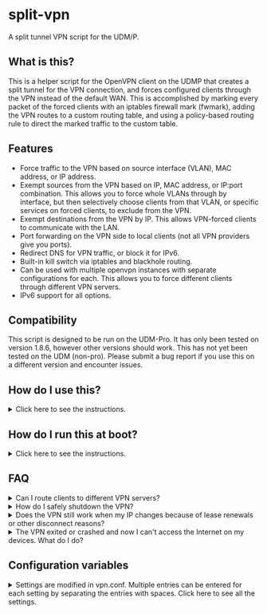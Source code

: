 # split-vpn
A split tunnel VPN script for the UDM/P.

## What is this?

This is a helper script for the OpenVPN client on the UDMP that creates a split tunnel for the VPN connection, and forces configured clients through the VPN instead of the default WAN. This is accomplished by marking every packet of the forced clients with an iptables firewall mark (fwmark), adding the VPN routes to a custom routing table, and using a policy-based routing rule to direct the marked traffic to the custom table. 

## Features

* Force traffic to the VPN based on source interface (VLAN), MAC address, or IP address.
* Exempt sources from the VPN based on IP, MAC address, or IP:port combination. This allows you to force whole VLANs through by interface, but then selectively choose clients from that VLAN, or specific services on forced clients, to exclude from the VPN.
* Exempt destinations from the VPN by IP. This allows VPN-forced clients to communicate with the LAN.
* Port forwarding on the VPN side to local clients (not all VPN providers give you ports).
* Redirect DNS for VPN traffic, or block it for IPv6. 
* Built-in kill switch via iptables and blackhole routing.
* Can be used with multiple openvpn instances with separate configurations for each. This allows you to force different clients through different VPN servers. 
* IPv6 support for all options.

## Compatibility

This script is designed to be run on the UDM-Pro. It has only been tested on version 1.8.6, however other versions should work. This has not yet been tested on the UDM (non-pro). Please submit a bug report if you use this on a different version and encounter issues. 

## How do I use this?

<details>
  <summary>Click here to see the instructions.</summary>

1. SSH into the UDM/P (assuming it's on 192.168.1.254).
```sh
ssh root@192.168.1.254
```
2. Download the scripts package and extract it to `/mnt/data/openvpn`.
```sh
cd /mnt/data
mkdir /mnt/data/openvpn
curl -sL https://github.com/peacey/split-vpn/archive/main.zip | unzip - "*/openvpn/*" -j -d openvpn && chmod +x openvpn/*.sh
```
3. Create a directory for your VPN provider's openvpn configuration files, and copy your VPN's configuration files (certificates, config, password files, etc) and the sample vpn.conf from `/mnt/data/openvpn/vpn.conf.sample`. NordVPN is used below as an example. 
```sh
mkdir /mnt/data/openvpn/nordvpn
cd /mnt/data/openvpn/nordvpn
curl https://downloads.nordcdn.com/configs/files/ovpn_legacy/servers/us-ca12.nordvpn.com.udp1194.ovpn --out nordvpn.ovpn
cp /mnt/data/openvpn/vpn.conf.sample /mnt/data/openvpn/nordvpn/vpn.conf
```
4. If your VPN provider uses a username/password, put them in a username_password.txt file in the same directory as the configuration with the username on the first line and password on the second line. Then either: 
    * Edit your VPN provider's openvpn config you downloaded in step 3 to reference the username_password.txt file by adding/changing this directive: `auth-user-pass username_password.txt`.
    * Use the `--auth-user-pass username_password.txt` option when you run openvpn below in step 6 or 8. 
    
    NOTE: The username/password for openvpn are usually given to you in a file or in your VPN provider's online portal. They are usually not the same as your login to the VPN. 
5. Edit the vpn.conf file with your desired settings. See the explanation of each setting [below](#configuration-variables). 
6. Run OpenVPN in the foreground to test if everything is working properly.
```sh
openvpn --config nordvpn.ovpn \
        --route-noexec \
        --up /mnt/data/openvpn/updown.sh \
        --down /mnt/data/openvpn/updown.sh \
        --script-security 2
```
7. If the connection works, check if your forced clients are on the VPN by visiting http://whatismyip.host/ and seeing if your IPs are different than your WAN. Also, check for DNS leaks with the Extended Test on https://www.dnsleaktest.com/.
8. If everything is working properly, stop the OpenVPN client by pressing Ctrl+C, and then run it in the background with the following command. You can modify the command to change `--ping-restart` or other options as needed. The only requirement is that you run updown.sh script as the up/down script and `--route-noexec` to disable OpenVPN from adding routes to the default table instead of our custom one.
```sh
nohup openvpn --config nordvpn.ovpn \
              --route-noexec \
              --up /mnt/data/openvpn/updown.sh \
              --down /mnt/data/openvpn/updown.sh \
              --script-security 2 \
              --ping-restart 15 \
              --mute-replay-warnings > openvpn.log &
```
9. Now you can exit the UDM/P. If you would like to start the VPN client at boot, please read on to the next section. 

</details>

## How do I run this at boot?

<details>
  <summary>Click here to see the instructions.</summary>

You can use [UDM Utilities Boot Script](https://github.com/boostchicken/udm-utilities/tree/master/on-boot-script) to run the VPN script at boot. The boot script survives across firmware upgrades too.

1. Set-up UDM Utilities Boot Script by following the instructions [here](https://github.com/boostchicken/udm-utilities/blob/master/on-boot-script/README.md).
2. Create a new file under `/mnt/data/on_boot.d/run-vpn.sh` and fill it with the following. 
```sh
#!/bin/sh
# Load configuration and run openvpn
cd /mnt/data/openvpn/nordvpn
source ./vpn.conf
/mnt/data/openvpn/add-vpn-iptables-rules.sh up ${DEV}
nohup openvpn --config nordvpn.ovpn \
              --route-noexec \
              --up /mnt/data/openvpn/updown.sh \
              --down /mnt/data/openvpn/updown.sh \
              --dev-type tun --dev ${DEV} \
              --script-security 2 \
              --ping-restart 15 \
              --mute-replay-warnings > openvpn.log &
```
Remember to modify the `cd` line and the `--config` openvpn option to point to your config. Comment out the `add-vpn-iptables-rules.sh` line if you want the iptables kill switch to not be activated until after the VPN connects.

3. Run `chmod +x /mnt/data/on_boot.d/run-vpn.sh` to give the script execute permissions. 
4. That's it. Now the VPN will start at every boot.
5. Note that there is a short period between when the UDMP starts and when this script runs. This means there is a few seconds when the UDMP starts up when your forced clients **WILL** have access to your WAN, because the kill switch has not been activated yet. After the script runs, forced clients will not be able to access your WAN even if openvpn crashes or restarts (see the option).

</details>

## FAQ
<details>
  <summary>Can I route clients to different VPN servers?</summary>
    Yes you can. Simply make a separate directory for each VPN server, and give them each a vpn.conf file with the clients you wish to force through them. Make sure the options ROUTE_TABLE, MARK, PREFIX, PREF, and DEV are unique for each vpn.conf file so the different VPN servers don't share the same tunnel device or mark. 
   
   Afterwards, modify your run script like so (in this example, we are using Mullvad and NordVPN). Note that you need to cd into the correct directory for each different VPN server before running the openvpn command so that the correct config file is used for each and a unique TUN device is passed to openvpn.

    #!/bin/sh

    # Load configuartion for mullvad and run openvpn
    cd /mnt/data/openvpn/mullvad
    source ./vpn.conf
    /mnt/data/openvpn/add-vpn-iptables-rules.sh up ${DEV}
    nohup openvpn --config mullvad.conf \
                  --route-noexec \
                  --up /mnt/data/openvpn/updown.sh \
                  --down /mnt/data/openvpn/updown.sh \
                  --script-security 2 \
                  --dev-type tun --dev ${DEV} \
                  --ping-restart 15 \
                  --mute-replay-warnings > openvpn.log &

    # Load configuartion for nordvpn and run openvpn
    cd /mnt/data/openvpn/nordvpn
    source ./vpn.conf
    /mnt/data/openvpn/add-vpn-iptables-rules.sh up ${DEV}
    nohup openvpn --config nordvpn.ovpn \
                  --route-noexec \
                  --up /mnt/data/openvpn/updown.sh \
                  --down /mnt/data/openvpn/updown.sh \
                  --script-security 2 \
                  --dev-type tun --dev ${DEV} \
                  --ping-restart 15 \
                  --mute-replay-warnings > openvpn.log &

</details>

<details>
  <summary>How do I safely shutdown the VPN?</summary>
  Simply send the openvpn process the TERM signal. Killswitch and iptables rules will only be removed if the option REMOVE_KILLSWITCH_ON_EXIT is set to 1.
  
  1. If you want to kill all openvpn instances.
    
    killall -TERM openvpn
  
  2. If you want to kill a specific openvpn instance using tun0.
    
    kill -TERM $(pgrep -f "openvpn.*tun0")
  
</details>

<details>
  <summary>Does the VPN still work when my IP changes because of lease renewals or other disconnect reasons?</summary>
    Yes, as long as you add the "--ping-restart X" option to the openvpn command line when you run it. This ensures that if there is a network disconnect for any reason, the OpenVPN client will restart and try to re-configure itself after X seconds until it connects again. The killswitch will still be active during the restart to block non-VPN traffic as long as you set REMOVE_KILLSWITCH_ON_EXIT=0 in the config.
  
</details>

<details>
  <summary>The VPN exited or crashed and now I can't access the Internet on my devices. What do I do?</summary>
  When the VPN process crashes, there is no cleanup done for the iptable rules and the killswitch is still active. This is also the case for a clean exit when you set the option REMOVE_KILLSWITCH_ON_EXIT=0. This is a safety feature so that there are no leaks if the VPN crashes.
  
  1. If you don't want to delete the killswitch and leak your real IP, re-run the openvpn run script or command to bring the VPN back up again.

  2. If you want to delete the killswitch so your forced clients can access your default network again instead of go through the VPN, run the following command (replace tun0 with the device you defined in the config file) after changing to the directory with the vpn.conf file. 
    
    cd /mnt/data/openvpn/nordvpn
    /mnt/data/openvpn/updown.sh tun0 force-down
      
</details>

## Configuration variables

<details>
  <summary>Settings are modified in vpn.conf. Multiple entries can be entered for each setting by separating the entries with spaces. Click here to see all the settings.</summary>
  
  <details>
    <summary>FORCED_SOURCE_INTERFACE</summary>
      Force all traffic coming from a source interface through the VPN. 
      Default LAN is br0, and other LANs are brX, where X = VLAN number.
  
      Format: [INTERFACE NAME]
      Example: FORCED_SOURCE_INTERFACE="br6 br8"

  </details>
  
  <details>
    <summary>FORCED_SOURCE_IPV4</summary>
      Force all traffic coming from a source IPv4 through the VPN. 
      IP can be entered in CIDR format to cover a whole subnet. 
  
      Format: [IP/nn]
      Example: FORCED_SOURCE_IPV4="192.168.1.1/32 192.168.3.0/24"

  </details>
  
  <details>
    <summary>FORCED_SOURCE_IPV6</summary>
      Force all traffic coming from a source IPv6 through the VPN. 
      IP can be entered in CIDR format to cover a whole subnet. 
  
      Format: [IP/nn]
      Example: FORCED_SOURCE_IPV6="fd00::2/128 2001:1111:2222:3333::/56"

  </details>
  
  <details>
    <summary>FORCED_SOURCE_MAC</summary>
      Force all traffic coming from a source MAC through the VPN.
  
      Format: [MAC]
      Example: FORCED_SOURCE_MAC="00:aa:bb:cc:dd:ee 30:08:d7:aa:bb:cc"

  </details>
  
  <details>
    <summary>EXEMPT_SOURCE_IPV4</summary>
      Exempt IPv4 sources from the VPN. This allows you to create exceptions to the force rules above. For example, if you forced a whole interface with FORCED_SOURCE_INTERFACE, you can selectively choose clients from that VLAN to exclude.
  
      Format: [IP/nn]
      Example: EXEMPT_SOURCE_IPV4="192.168.1.2/32 192.168.3.8/32"

  </details>
  
  <details>
    <summary>EXEMPT_SOURCE_IPV6</summary>
      Exempt IPv6 sources from the VPN. This allows you to create exceptions to the force rules above. 
  
      Format: [IP/nn]
      Example: EXEMPT_SOURCE_IPV6="2001:1111:2222:3333::2 2001:1111:2222:3333::10"

  </details>
  
  <details>
    <summary>EXEMPT_SOURCE_MAC</summary>
      Exempt MAC sources from the VPN. This allows you to create exceptions to the force rules above. 
  
      Format: [MAC]
      Example: EXEMPT_SOURCE_MAC="00:aa:bb:cc:dd:ee 30:08:d7:aa:bb:cc"

  </details>
   
  <details>
    <summary>EXEMPT_SOURCE_IPV4_PORT</summary>
      Exempt an IPv4:Port source from the VPN. This allows you to create exceptions on a port basis, so you can selectively choose which services on a client to tunnel through the VPN and which to tunnel through the default LAN/WAN. For example, you can tunnel all traffic through the VPN for some client, but have port 22 still be accessible over the LAN/WAN so you can SSH to it normally. 
  
      A single entry can have multiple ports by seperating the ports with commas. Protocal can be tcp, udp or both. 
      Format: [tcp/udp/both]-[IP Source]-[port1,port2,...]
      Example: EXEMPT_SOURCE_IPV4_PORT="tcp-192.168.1.1-22,32400,80,443 both-192.168.1.3-53"

  </details>
  
  <details>
    <summary>EXEMPT_SOURCE_IPV6_PORT</summary>
      Exempt an IPv6:Port source from the VPN. This allows you to create exceptions on a port basis, so you can selectively choose which services on a client to tunnel through the VPN and which to tunnel through the default LAN/WAN. 
  
      A single entry can have multiple ports by seperating the ports with commas. Protocal can be tcp, udp or both. 
      Format: [tcp/udp/both]-[IP Source]-[port1,port2,...]
      Example: EXEMPT_SOURCE_IPV6_PORT="tcp-fd00::69-22,32400,80,443 both-fd00::2-53"

  </details> 
  
  <details>
    <summary>EXEMPT_DESTINATIONS_IPV4</summary>
      Exempt IPv4 destinations from the VPN. For example, you can allow a LAN subnet so VPN-forced clients are still able to communicate with others on the LAN, or you can exempt a local DNS address if you want to have local DNS to your pihole or DoH client.
  
      Format: [IP/nn]
      Example: EXEMPT_DESTINATIONS_IPV4="192.168.1.0/24 10.0.5.3/32"

  </details>

  <details>
    <summary>EXEMPT_DESTINATIONS_IPV6</summary>
      Exempt IPv6 destinations from the VPN.  
  
      Format: [IP/nn]
      Example: EXEMPT_DESTINATIONS_IPV6="fd62:1200:1300:1400::2/32 2001:1111:2222:3333::/56"

  </details>
  
  <details>
    <summary>PORT_FORWARDS_IPV4</summary>
      Forward ports on the VPN side to a local IPv4:port. Not all VPN providers support port forwards. The ports are usually given to you on the provider's portal.
  
      Only one port per entry. Protocal can be tcp, udp or both. 
      Format: [tcp/udp/both]-[VPN Port]-[Forward IP]-[Forward Port]
      Example: PORT_FORWARDS_IPV4="tcp-21674-192.168.1.1-50001 tcp-31683-192.168.1.1-22"

  </details>
  
  <details>
    <summary>PORT_FORWARDS_IPV6</summary>
      Forward ports on the VPN side to a local IPv6:port. Not all VPN providers support port forwards. The ports are usually given to you on the provider's portal.
  
      Only one port per entry. Protocal can be tcp, udp or both. 
      Format: [tcp/udp/both]-[VPN Port]-[Forward IP]-[Forward Port]
      Example: PORT_FORWARDS_IPV6="tcp-21674-2001:aaa:bbbb:2acc::69-50001 tcp-31456-2001:aaa:bbbb:2acc::70-443"

  </details>
  
  <details>
    <summary>DNS_IPV4_IP, DNS_IPV4_PORT</summary>
      Redirect DNS IPv4 traffic of VPN-forced clients to this IP and port.
      If set to "DHCP", the DNS will try to be obtained from the DHCP options that the VPN sends.
      Note that many VPN providers redirect all DNS traffic to their servers, so this rule woudldn't make a difference.
  
      Format: [IP] or "DHCP"
      Example: DNS_IPV4_IP="1.1.1.1"
      Example: DNS_IPV4_IP="DHCP"
      Example: DNS_IPV4_PORT="53"

  </details>
  
  <details>
    <summary>DNS_IPV6_IP, DNS_IPV6_PORT</summary>
      Redirect DNS IPv6 traffic of VPN-forced clients to this IP and port. 
      If set to "REJECT", the DNS requests over IPv6 will be blocked instead. The REJECT option is recommended to be enabled for VPN providers that don't support IPv6, to eliminate any IPv6 DNS leaks.
  
      Format: [IP] or "REJECT"
      Example: DNS_IPV6_IP="2606:4700:4700::64"
      Example: DNS_IPV6_IP="REJECT"
      Example: DNS_IPV6_PORT="53"

  </details>
  
  <details>
    <summary>KILLSWITCH</summary>
      Enable killswitch which adds an iptables rule to reject VPN-destined traffic that doesn't go out of the VPN. 
  
      Format: 0 or 1
      Example: KILLSWITCH=1

  </details>
  
  <details>
    <summary>REMOVE_KILLSWITCH_ON_EXIT</summary>
      Remove the killswitch on exit. 
      It is recommended to set this to 0 so that the killswitch is not removed in case the openvpn client crashes, disconnects, or restarts. 
      Setting this to 1 will remove the killswitch when the openvpn client restarts, which means clients might be able to communicate with your default WAN while the client is restarting. 
  
      Format: 0 or 1
      Example: REMOVE_KILLSWITCH_ON_EXIT=0

  </details>
  
  <details>
    <summary>ROUTE_TABLE</summary>
      The custom route table number. 
      If you are running multiple openvpn clients, this needs to be unique for each client.
  
      Format: [Number]
      Example: ROUTE_TABLE=101

  </details>
  
  <details>
    <summary>MARK</summary>
      The firewall mark that will be used to mark the packets destined to the VPN. 
      If you are running multiple openvpn clients, this needs to be unique for each client.
  
      Format: [Hex number]
      Example: MARK=0x9

  </details>
  
  <details>
    <summary>PREFIX</summary>
      The prefix that will be used when adding custom iptables chains. 
      If you are running multiple openvpn clients, this needs to be unique for each client. 

      Format: [Prefix]
      Example: PREFIX=VPN_

  </details>
  
  <details>
    <summary>PREF</summary>
      The preference that will be used when adding the policy-based routing rule.
      It should preferably be less than the UDM rules seen when running "ip rule".

      Format: [Number]
      Example: PREF=99

  </details>
  
  <details>
    <summary>DEV</summary>
    The name of the VPN tunnel device to use for openvpn. 
    If you are running multiple openvpn clients, this needs to be unique for each client. 
    This variable needs to be passed to openvpn via the --dev option or openvpn will default to tun0.

      Format: [tunX]
      Example: DEV=tun0

  </details>
  
</details>
